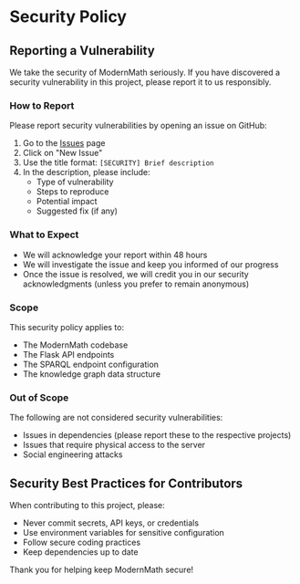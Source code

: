 # Security Policy

## Reporting a Vulnerability

We take the security of ModernMath seriously. If you have discovered a security vulnerability in this project, please report it to us responsibly.

### How to Report

Please report security vulnerabilities by opening an issue on GitHub:

1. Go to the [Issues](https://github.com/RK0429/ModernMath/issues) page
2. Click on "New Issue"
3. Use the title format: `[SECURITY] Brief description`
4. In the description, please include:
   - Type of vulnerability
   - Steps to reproduce
   - Potential impact
   - Suggested fix (if any)

### What to Expect

- We will acknowledge your report within 48 hours
- We will investigate the issue and keep you informed of our progress
- Once the issue is resolved, we will credit you in our security acknowledgments (unless you prefer to remain anonymous)

### Scope

This security policy applies to:

- The ModernMath codebase
- The Flask API endpoints
- The SPARQL endpoint configuration
- The knowledge graph data structure

### Out of Scope

The following are not considered security vulnerabilities:

- Issues in dependencies (please report these to the respective projects)
- Issues that require physical access to the server
- Social engineering attacks

## Security Best Practices for Contributors

When contributing to this project, please:

- Never commit secrets, API keys, or credentials
- Use environment variables for sensitive configuration
- Follow secure coding practices
- Keep dependencies up to date

Thank you for helping keep ModernMath secure!
